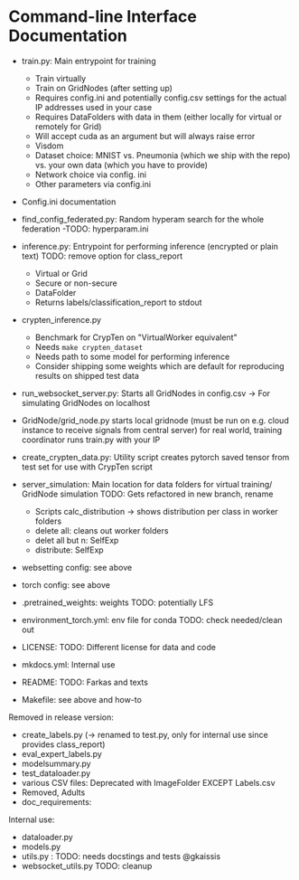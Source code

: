 # Command-line Interface Documentation

- train.py: Main entrypoint for training
    - Train virtually
    - Train on GridNodes (after setting up)
    - Requires config.ini and potentially config.csv settings for the actual IP addresses used in your case
    - Requires DataFolders with data in them (either locally for virtual or remotely for Grid)
    - Will accept cuda as an argument but will always raise error
    - Visdom
    - Dataset choice: MNIST vs. Pneumonia (which we ship with the repo) vs. your own data (which you have to provide)
    - Network choice via config. ini
    - Other parameters via config.ini

- Config.ini documentation

- find_config_federated.py: Random hyperam search for the whole federation
    -TODO: hyperparam.ini

- inference.py: Entrypoint for performing inference (encrypted or plain text) TODO: remove option for class_report
    - Virtual or Grid
    - Secure or non-secure
    - DataFolder
    - Returns labels/classification_report to stdout

- crypten_inference.py
    - Benchmark for CrypTen on "VirtualWorker equivalent"
    - Needs `make crypten_dataset` 
    - Needs path to some model for performing inference
    - Consider shipping some weights which are default for reproducing results on shipped test data

- run_websocket_server.py: Starts all GridNodes in config.csv -> For simulating GridNodes on localhost
- GridNode/grid_node.py starts local gridnode (must be run on e.g. cloud instance to receive signals from central server) for real world, training coordinator runs train.py with your IP

- create_crypten_data.py: Utility script creates pytorch saved tensor from test set for use with CrypTen script

- server_simulation: Main location for data folders for virtual training/ GridNode simulation TODO: Gets refactored in new branch, rename
    - Scripts calc_distribution -> shows distribution per class in worker folders
    - delete all: cleans out worker folders
    - delet all but n: SelfExp
    - distribute: SelfExp

- websetting config: see above
- torch config: see above

- .pretrained_weights: weights TODO: potentially LFS

- environment_torch.yml: env file for conda TODO: check needed/clean out

- LICENSE: TODO: Different license for data and code

- mkdocs.yml: Internal use

- README: TODO: Farkas and texts

- Makefile: see above and how-to

Removed in release version:
- create_labels.py (-> renamed to test.py, only for internal use since provides class_report)
- eval_expert_labels.py 
- modelsummary.py
- test_dataloader.py
- various CSV files: Deprecated with ImageFolder EXCEPT Labels.csv
- Removed, Adults
- doc_requirements: 

Internal use:
- dataloader.py
- models.py
- utils.py : TODO: needs docstings and tests @gkaissis
- websocket_utils.py TODO: cleanup
